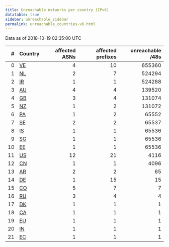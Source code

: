 ```yaml
---
title: Unreachable networks per country (IPv6)
datatable: true
sidebar: unreachable_sidebar
permalink: unreachable_countries-v6.html
---
```


Data as of 2018-10-19 02:35:00 UTC

<div class="datatable-begin"></div>

|   # | Country                      |   affected ASNs |   affected prefixes |   unreachable /48s |
|----:|:-----------------------------|----------------:|--------------------:|-------------------:|
|   0 | [VE](unreachable_ve-v6.html) |               4 |                  10 |             655360 |
|   1 | [NL](unreachable_nl-v6.html) |               2 |                   7 |             524294 |
|   2 | [IR](unreachable_ir-v6.html) |               1 |                   1 |             524288 |
|   3 | [AU](unreachable_au-v6.html) |               4 |                   4 |             139520 |
|   4 | [GB](unreachable_gb-v6.html) |               3 |                   4 |             131074 |
|   5 | [NZ](unreachable_nz-v6.html) |               1 |                   2 |             131072 |
|   6 | [PA](unreachable_pa-v6.html) |               1 |                   2 |              65552 |
|   7 | [SE](unreachable_se-v6.html) |               2 |                   2 |              65537 |
|   8 | [IS](unreachable_is-v6.html) |               1 |                   1 |              65536 |
|   9 | [SG](unreachable_sg-v6.html) |               1 |                   1 |              65536 |
|  10 | [EE](unreachable_ee-v6.html) |               1 |                   1 |              65536 |
|  11 | [US](unreachable_us-v6.html) |              12 |                  21 |               4116 |
|  12 | [CN](unreachable_cn-v6.html) |               1 |                   1 |               4096 |
|  13 | [AR](unreachable_ar-v6.html) |               2 |                   2 |                 65 |
|  14 | [DE](unreachable_de-v6.html) |               1 |                  15 |                 15 |
|  15 | [CO](unreachable_co-v6.html) |               5 |                   7 |                  7 |
|  16 | [RU](unreachable_ru-v6.html) |               3 |                   4 |                  4 |
|  17 | [DK](unreachable_dk-v6.html) |               1 |                   1 |                  1 |
|  18 | [CA](unreachable_ca-v6.html) |               1 |                   1 |                  1 |
|  19 | [EU](unreachable_eu-v6.html) |               1 |                   1 |                  1 |
|  20 | [IN](unreachable_in-v6.html) |               1 |                   1 |                  1 |
|  21 | [EC](unreachable_ec-v6.html) |               1 |                   1 |                  1 |

<div class="datatable-end"></div>
